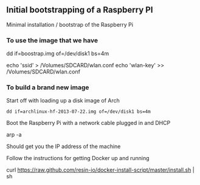 ## Initial bootstrapping of a Raspberry PI ##

Minimal installation / bootstrap of the Raspberry Pi

### To use the image that we have ###

   dd if=boostrap.img of=/dev/disk1 bs=4m

   echo 'ssid' > /Volumes/SDCARD/wlan.conf
   echo 'wlan-key' >> /Volumes/SDCARD/wlan.conf


### To build a brand new image ###

Start off with loading up a disk image of Arch

    dd if=archlinux-hf-2013-07-22.img of=/dev/disk1 bs=4m

Boot the Raspberry Pi with a network cable plugged in and DHCP

   arp -a

Should get you the IP address of the machine

Follow the instructions for getting Docker up and running

   curl https://raw.github.com/resin-io/docker-install-script/master/install.sh | sh

